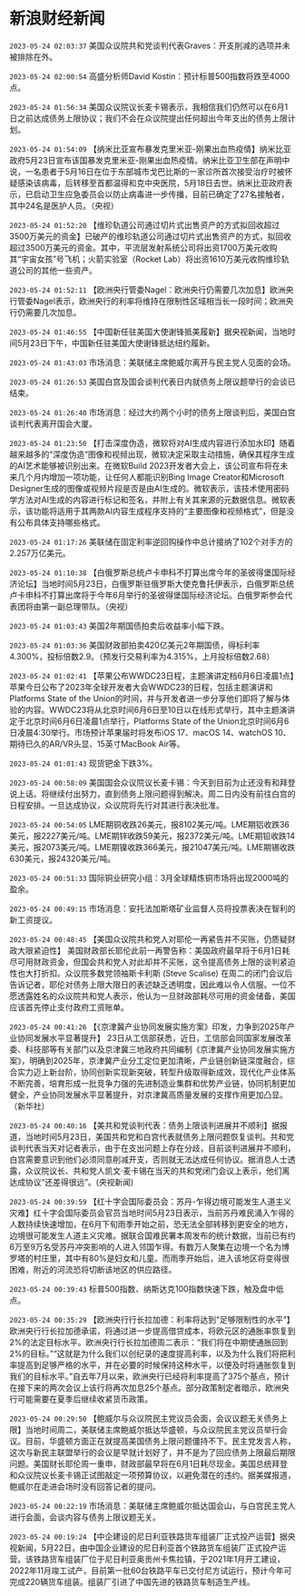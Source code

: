 # 新浪财经新闻
`2023-05-24 02:03:37` 美国众议院共和党谈判代表Graves：开支削减的选项并未被排除在外。

`2023-05-24 02:00:54` 高盛分析师David Kostin：预计标普500指数将跌至4000点。

`2023-05-24 01:56:34` 美国众议院议长麦卡锡表示，我相信我们仍然可以在6月1日之前达成债务上限协议；我们不会在众议院提出任何超出今年支出的债务上限计划。

`2023-05-24 01:54:09` 【纳米比亚宣布暴发克里米亚-刚果出血热疫情】纳米比亚政府5月23日宣布该国暴发克里米亚-刚果出血热疫情。纳米比亚卫生部在声明中说，一名患者于5月16日在位于东部城市戈巴比斯的一家诊所首次接受治疗时被怀疑感染该病毒，后转移至首都温得和克中央医院，5月18日去世。纳米比亚政府表示，已启动卫生应急委员会以防止病毒进一步传播，目前已确定了27名接触者，其中24名是医护人员。（央视）

`2023-05-24 01:52:20` 【维珍轨道公司通过切片式出售资产的方式拟回收超过3500万美元的资金】已破产的维珍轨道公司通过切片式出售资产的方式，拟回收超过3500万美元的资金。其中，平流层发射系统公司将出资1700万美元收购其“宇宙女孩”号飞机；火箭实验室（Rocket Lab）将出资1610万美元收购维珍轨道公司的其他一些资产。

`2023-05-24 01:52:11` 【欧洲央行管委Nagel：欧洲央行仍需要几次加息】欧洲央行管委Nagel表示，欧洲央行的利率将维持在限制性区域相当长一段时间；欧洲央行仍需要几次加息。

`2023-05-24 01:46:55` 【中国新任驻美国大使谢锋抵美履新】据央视新闻，当地时间5月23日下午，中国新任驻美国大使谢锋抵达纽约履新。

`2023-05-24 01:43:03` 市场消息：美联储主席鲍威尔离开与民主党人见面的会场。

`2023-05-24 01:26:53` 美国白宫及国会谈判代表日内就债务上限议题举行的会谈已结束。

`2023-05-24 01:26:40` 市场消息：经过大约两个小时的债务上限谈判后，美国白宫谈判代表离开国会大厦。

`2023-05-24 01:23:50` 【打击深度伪造，微软将对AI生成内容进行添加水印】随着越来越多的“深度伪造”图像和视频出现，微软决定采取主动措施，确保其程序生成的AI艺术能够被识别出来。在微软Build 2023开发者大会上，该公司宣布将在未来几个月内增加一项功能，让任何人都能识别Bing Image Creator和Microsoft Designer生成的图像或视频片段是否是由AI生成的。微软表示，该技术使用密码学方法对AI生成的内容进行标记和签名，并附上有关其来源的元数据信息。微软表示，该功能将适用于其两款AI内容生成程序支持的“主要图像和视频格式”，但是没有公布具体支持哪些格式。

`2023-05-24 01:17:26` 美联储在固定利率逆回购操作中总计接纳了102个对手方的2.257万亿美元。

`2023-05-24 01:10:38` 【白俄罗斯总统卢卡申科不打算出席今年的圣彼得堡国际经济论坛】当地时间5月23日，白俄罗斯驻俄罗斯大使克鲁托伊表示，白俄罗斯总统卢卡申科不打算出席将于今年6月举行的圣彼得堡国际经济论坛。白俄罗斯参会代表团将由第一副总理带队。（央视）

`2023-05-24 01:03:43` 美国2年期国债拍卖后收益率小幅下跌。

`2023-05-24 01:03:36` 美国财政部拍卖420亿美元2年期国债，得标利率4.300%，投标倍数2.9。（预发行交易利率为4.315%，上月投标倍数2.68）

`2023-05-24 01:02:41` 【苹果公布WWDC23日程，主题演讲定档6月6日凌晨1点】苹果今日公布了2023年全球开发者大会WWDC23的日程，包括主题演讲和Platforms State of the Union的时间，并与开发者进一步分享他们即将了解与体验的内容。WWDC23将从北京时间6月6日至10日以在线形式举行，其中主题演讲定于北京时间6月6日凌晨1点举行，Platforms State of the Union北京时间6月6日凌晨4:30举行。市场预计苹果届时将发布iOS 17、macOS 14、watchOS 10、期待已久的AR/VR头显、15英寸MacBook Air等。

`2023-05-24 01:01:43` 现货钯金下跌3%。

`2023-05-24 00:58:09` 美国国会众议院议长麦卡锡：今天到目前为止还没有和拜登说上话。将继续付出努力，直到债务上限问题得到解决。周二日内没有前往白宫的日程安排。一旦达成协议，众议院将先行对其进行表决批准。

`2023-05-24 00:54:05` LME期铜收跌26美元，报8102美元/吨。LME期铝收跌36美元，报2227美元/吨。LME期锌收跌59美元，报2372美元/吨。LME期铅收跌14美元，报2073美元/吨。LME期镍收跌366美元，报21047美元/吨。LME期锡收跌630美元，报24320美元/吨。

`2023-05-24 00:51:33` 国际铜业研究小组：3月全球精炼铜市场将出现2000吨的盈余。

`2023-05-24 00:49:15` 市场消息：安托法加斯塔矿业监督人员将投票表决在智利的新工资提议。

`2023-05-24 00:48:45` 【美国众议院共和党人对耶伦一再紧告并不买账，仍质疑财政大限紧迫性】 美国财政部长耶伦此前一再警告称：美国政府最早将于6月1日耗尽可用财政资金，但国会共和党人对此却并不买账，这令提高债务上限的谈判紧迫性也大打折扣。众议院多数党领袖斯卡利斯 (Steve Scalise) 在周二的闭门会议后告诉记者，耶伦对债务上限大限日的表述缺乏透明度，因此难以令人信服。一位不愿透露姓名的众议院共和党人表示，他认为一旦财政部耗尽可用的资金储备，美国应该首先停止支付政府工资账单。

`2023-05-24 00:41:26` 【《京津冀产业协同发展实施方案》印发，力争到2025年产业协同发展水平显著提升】 23日从工信部获悉，近日，工信部会同国家发展改革委、科技部等有关部门以及京津冀三地政府共同编制《京津冀产业协同发展实施方案》，明确到2025年，京津冀产业分工定位更加清晰，产业链创新链深度融合，综合实力迈上新台阶，协同创新实现新突破，转型升级取得新成效，现代化产业体系不断完善，培育形成一批竞争力强的先进制造业集群和优势产业链，协同机制更加健全，产业协同发展水平显著提升，对京津冀高质量发展的支撑作用更加凸显。（新华社）

`2023-05-24 00:40:16` 【美共和党谈判代表：债务上限谈判进展并不顺利】据报道，当地时间5月23日，美国共和党和白宫代表就债务上限问题恢复谈判。共和党谈判代表当天对记者表示，由于在支出问题上存在分歧，目前谈判进展并不顺利，白宫需要意识到他们必须同意削减开支，否则就无法达成任何协议。据消息人士透露，众议院议长、共和党人凯文·麦卡锡在当天的共和党闭门会议上表示，他们离达成协议“还差得很远”。(央视新闻)

`2023-05-24 00:39:59` 【红十字会国际委员会：苏丹-乍得边境可能发生人道主义灾难】红十字会国际委员会官员当地时间5月23日表示，当前苏丹难民涌入乍得的人数持续快速增加，在6月下旬雨季开始之前，恐无法全部转移到更安全的地方，边境很可能发生人道主义灾难。据联合国难民署本周发布的统计数据，当前已有约6万至9万名受苏丹冲突影响的人进入邻国乍得。有数万人聚集在边境一个名为博罗塔的村庄里，其中有80%是妇女和儿童。而雨季开始后，进入该地区将变得很困难，附近的河流恐将切断该地区的供应路径。

`2023-05-24 00:39:43` 标普500指数、纳斯达克100指数快速下跌，触及盘中低点。

`2023-05-24 00:35:29` 【欧洲央行行长拉加德：利率将达到“足够限制性的水平”】欧洲央行行长拉加德承诺，将通过进一步提高借贷成本，将欧元区的通胀率恢复到2%的法定目标水平。欧洲央行行长拉加德周二表示：“我们将在中期使通胀回到2%的目标。”“这就是为什么我们以创纪录的速度提高利率，以及为什么我们将把利率提高到足够严格的水平，并在必要的时候保持这种水平，以便及时将通胀恢复到我们的目标水平。”自去年7月以来，欧洲央行已经将利率提高了375个基点，预计在接下来的两次会议上该行将再次加息25个基点。部分政策制定者暗示，欧洲央行可能需要在夏季后继续收紧货币政策。

`2023-05-24 00:29:50` 【鲍威尔与众议院民主党议员会面，会议议题无关债务上限】当地时间周二，美联储主席鲍威尔抵达华盛顿，与众议院民主党议员举行会议。目前，华盛顿方面正在就提高美国债务上限问题僵持不下。民主党发言人称，这次与新民主联盟举行的会议是早就计划好了，并不是为了回应债务上限最后期限问题。美国财长耶伦周一重申，财政部最早将在6月1日耗尽现金。美国总统拜登和众议院议长麦卡锡正试图敲定一项预算协议，以避免潜在的违约。据美媒报道，鲍威尔在走进会场时没有回答记者的提问。

`2023-05-24 00:22:19` 市场消息：美联储主席鲍威尔抵达国会山，与白宫民主党人进行会面，会谈内容与债务上限议题无关。

`2023-05-24 00:19:24` 【中企建设的尼日利亚铁路货车组装厂正式投产运营】据央视新闻，5月22日，由中国企业建设的尼日利亚首个铁路货车组装厂正式投产运营。该铁路货车组装厂位于尼日利亚奥贡州卡焦拉镇，于2021年1月开工建设，2022年11月竣工试产，目前第一批60台铁路平车已交付尼方试运行，预计今年可完成220辆货车组装。组装厂引进了中国先进的铁路货车制造生产线。

